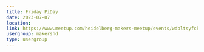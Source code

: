 ```yaml
---
title: Friday PiDay
date: 2023-07-07
location: 
link: https://www.meetup.com/heidelberg-makers-meetup/events/wdbltsyfckbkb/
usergroup: makershd
type: usergroup
---
```

